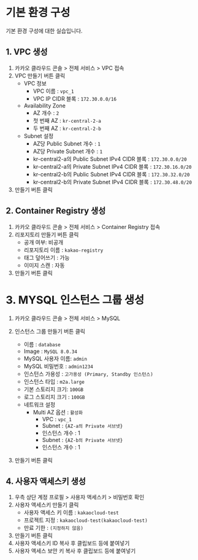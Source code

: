 # 기본 환경 구성

기본 환경 구성에 대한 실습입니다.

## 1. VPC 생성

1. 카카오 클라우드 콘솔 > 전체 서비스 > VPC 접속
2. VPC 만들기 버튼 클릭
   - VPC 정보
     - VPC 이름 : `vpc_1`
     - VPC IP CIDR 블록 : `172.30.0.0/16`
   - Availability Zone
     - AZ 개수 : `2`
     - 첫 번째 AZ : `kr-central-2-a`
     - 두 번째 AZ : `kr-central-2-b`
   - Subnet 설정
     - AZ당 Public Subnet 개수 : `1`
     - AZ당 Private Subnet 개수 : `1`
     - kr-central2-a의 Public Subnet IPv4 CIDR 블록 : `172.30.0.0/20`
     - kr-central2-a의 Private Subnet IPv4 CIDR 블록 : `172.30.16.0/20`
     - kr-central2-b의 Public Subnet IPv4 CIDR 블록 : `172.30.32.0/20`
     - kr-central2-b의 Private Subnet IPv4 CIDR 블록 : `172.30.48.0/20`
3. 만들기 버튼 클릭

## 2. Container Registry 생성

1. 카카오 클라우드 콘솔 > 전체 서비스 > Container Registry 접속
2. 리포지토리 만들기 버튼 클릭
   - 공개 여부: 비공개
   - 리포지토리 이름 : `kakao-registry`
   - 태그 덮어쓰기 : 가능
   - 이미지 스캔 : 자동
3. 만들기 버튼 클릭

# 3. MYSQL 인스턴스 그룹 생성

1. 카카오 클라우드 콘솔 > 전체 서비스 > MySQL
2. 인스턴스 그룹 만들기 버튼 클릭

   - 이름 : `database`
   - Image : `MySQL 8.0.34`
   - MySQL 사용자 이름: `admin`
   - MySQL 비밀번호 : `admin1234`
   - 인스턴스 가용성 : `고가용성 (Primary, Standby 인스턴스)`
   - 인스턴스 타입 : `m2a.large`
   - 기본 스토리지 크기: `100GB`
   - 로그 스토리지 크기 : `100GB`
   - 네트워크 설정
     - Multi AZ 옵션 : `활성화`
       - VPC : `vpc_1`
       - Subnet : `{AZ-a의 Private 서브넷}`
       - 인스턴스 개수 : 1
       - Subnet : `{AZ-b의 Private 서브넷}`
       - 인스턴스 개수 : 1

3. 만들기 버튼 클릭

## 4. 사용자 액세스키 생성


1. 우측 상단 계정 프로필 > 사용자 액세스키 > 비밀번호 확인
2. 사용자 액세스키 만들기 클릭
     - 사용자 액세스 키 이름 : `kakaocloud-test`
     - 프로젝트 지정 : `kakaocloud-test(kakaocloud-test)`
     - 만료 기한 : `(지정하지 않음)`
3. 만들기 버튼 클릭
4. 사용자 액세스키 ID 복사 후 클립보드 등에 붙여넣기
5. 사용자 액세스 보안 키 복사 후 클립보드 등에 붙여넣기
